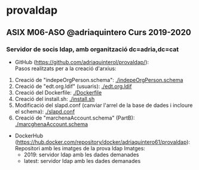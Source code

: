 # provaldap
## ASIX M06-ASO @adriaquintero Curs 2019-2020
### Servidor de socis ldap, amb organització dc=adria,dc=cat

- GitHub (https://github.com/adriaquinterol/provaldap/):  
Pasos realitzats per a la creació d'arxius:
1. Creació de "indepeOrgPerson.schema": [./indepeOrgPerson.schema](indepeOrgPerson.schema)
2. Creació de "edt.org.ldif" (usuaris): [./edt.org.ldif](edt.org.ldif)
3. Creació del Dockerfile: [./Dockerfile](Dockerfile)
4. Creació del install.sh: [./install.sh](install.sh)
5. Modificació del slapd.conf (canviar l'arrel de la base de dades i incloure el schema): [./slapd.conf](slapd.conf)
6. Creació de "marchenaAccount.schema" (PartB): [./marcghenaAccount.schema](marchenaAccount.schema)

- DockerHub (https://hub.docker.com/repository/docker/adriaquintero61/provaldap):  
Repositori amb les imatges de la prova ldap
Imatges:
    - 2019: servidor ldap amb les dades demanades
    - latest: servidor ldap amb les dades demanades

